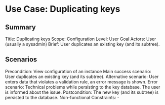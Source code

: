 # Use Case: Duplicating keys

## Summary

Title: Duplicating keys
Scope: Configuration
Level: User Goal
Actors: User (usually a sysadmin)
Brief: User duplicates an existing key (and its subtree).

## Scenarios

Precondition: View configuration of an instance
Main success scenario: User duplicates an existing key (and its subtree).
Alternative scenario: User enters data that violates a validation rule, an error
  message is shown.
Error scenario: Technical problems while persisting to the key database. The
  user is informed about the issue.
Postcondition: The new key (and its subtree) is persisted to the database.
Non-functional Constraints: -
